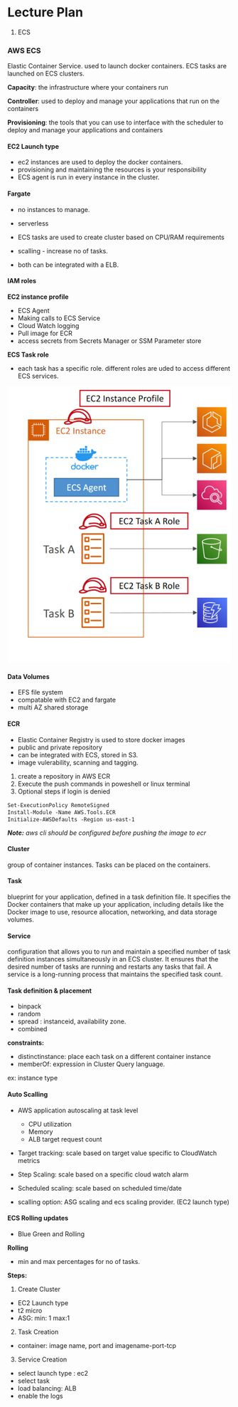 # Lecture Plan

1. ECS



### AWS ECS 


Elastic Container Service. used to launch docker containers. ECS tasks are launched on ECS clusters.

**Capacity**: the infrastructure where your containers run

**Controller**: used to deploy and manage your applications that run on the containers

**Provisioning**: the tools that you can use to interface with the scheduler to deploy and manage your applications and containers


#### EC2 Launch type

- ec2 instances are used to deploy the docker containers.
- provisioning and maintaining the resources is your responsibility
- ECS agent is run in every instance in the cluster.


#### Fargate

- no instances to manage.
- serverless
- ECS tasks are used to create cluster based on CPU/RAM requirements
- scalling - increase no of tasks.


- both can be integrated with a ELB.

#### IAM roles

**EC2 instance profile**

- ECS Agent
- Making calls to ECS Service
- Cloud Watch logging
- Pull image for ECR
- access secrets from Secrets Manager or SSM Parameter store

**ECS Task role**

- each task has a specific role. different roles are uded to access different ECS services.


![Instance Profile](./images/ecs-instance-profiler.png)


#### Data Volumes

- EFS file system
- compatable with EC2 and fargate
- multi AZ shared storage

#### ECR

- Elastic Container Registry is used to store docker images
- public and private repository
- can be integrated with ECS, stored in S3.
- image vulerability, scanning and tagging.


1. create a repository in AWS ECR
2. Execute the push commands in poweshell or linux terminal
3. Optional steps if login is denied

```
Set-ExecutionPolicy RemoteSigned
Install-Module -Name AWS.Tools.ECR
Initialize-AWSDefaults -Region us-east-1
```


<i><b>Note:</b>
aws cli should be configured before pushing the image to ecr
</i>




#### Cluster

group of container instances. Tasks can be placed on the containers.


#### Task

blueprint for your application, defined in a task definition file. It specifies the Docker containers that make up your application, including details like the Docker image to use, resource allocation, networking, and data storage volumes. 


#### Service

configuration that allows you to run and maintain a specified number of task definition instances simultaneously in an ECS cluster. It ensures that the desired number of tasks are running and restarts any tasks that fail. A service is a long-running process that maintains the specified task count.




#### Task definition & placement

- binpack
- random
- spread : instanceid, availability zone.
- combined


**constraints:**

- distinctinstance: place each task on a different container instance
- memberOf: expression in Cluster Query language.

ex: instance type


#### Auto Scalling


- AWS application autoscaling at task level

    - CPU utilization
    - Memory
    - ALB target request count

- Target tracking: scale based on target value specific to CloudWatch metrics
- Step Scaling: scale based on a specific cloud watch alarm
- Scheduled scaling: scale based on scheduled time/date
- scalling option: ASG scaling and ecs scaling provider. (EC2 launch type)

#### ECS Rolling updates


- Blue Green and Rolling

**Rolling**

- min and max percentages for no of tasks.


**Steps:**


1. Create Cluster

- EC2 Launch type
- t2 micro
- ASG: min: 1 max:1


2. Task Creation

- container: image name, port and imagename-port-tcp

3. Service Creation

- select launch type : ec2
- select task
- load balancing: ALB
- enable the logs



